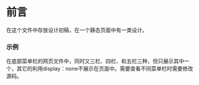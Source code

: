 # 前言
在这个文件中存放设计初稿，在一个静态页面中有一类设计。

### 示例
在底部菜单栏的网页文件中，同时又三栏、四栏、和五栏三种，但只展示其中一个，其它的利用display：none不展示在页面中。需要查看不同菜单栏时需要修改源码。
